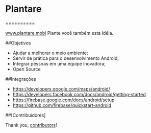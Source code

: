 # Plantare
==========

www.plantare.mobi
Plante você também esta Idéia.


##Objetivos
* Ajudar a melhorar o meio ambiente;
* Servir de prática para o desenvolvimento Android;
* Integrar pessoas em uma equipe inovadora;
* Open Source


##Integrações
* https://developers.google.com/maps/android/
* https://developers.facebook.com/docs/android/getting-started
* https://firebase.google.com/docs/android/setup
* https://github.com/firebase/quickstart-android


##[Contribuidores]

Thank you, [contributors]!

[contributors]: https://github.com/gabeira/Plantare/graphs/contributors
